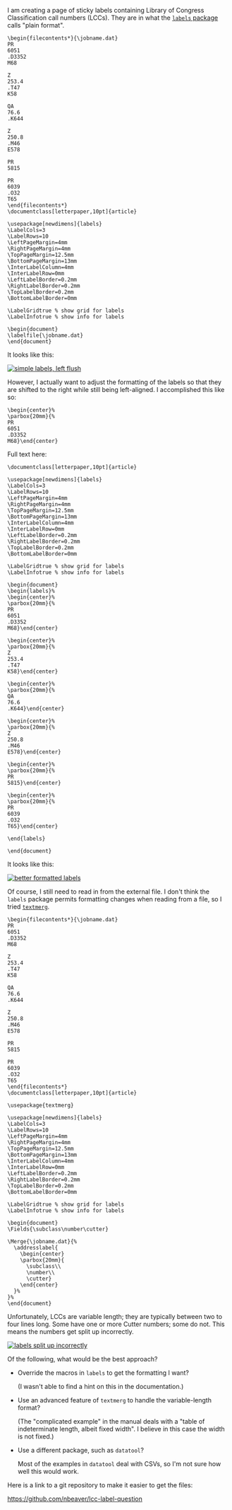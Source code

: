
I am creating a page of sticky labels containing Library of Congress Classification call numbers (LCCs). They are in what the [`labels` package](https://www.ctan.org/pkg/labels) calls "plain format".

    \begin{filecontents*}{\jobname.dat}
    PR
    6051
    .D3352
    M68
    
    Z
    253.4
    .T47
    K58
    
    QA
    76.6
    .K644
    
    Z
    250.8
    .M46
    E578
    
    PR
    5815
    
    PR
    6039
    .O32
    T65
    \end{filecontents*}
    \documentclass[letterpaper,10pt]{article}
    
    \usepackage[newdimens]{labels}
    \LabelCols=3
    \LabelRows=10
    \LeftPageMargin=4mm
    \RightPageMargin=4mm
    \TopPageMargin=12.5mm
    \BottomPageMargin=13mm
    \InterLabelColumn=4mm
    \InterLabelRow=0mm
    \LeftLabelBorder=0.2mm
    \RightLabelBorder=0.2mm
    \TopLabelBorder=0.2mm
    \BottomLabelBorder=0mm
    
    \LabelGridtrue % show grid for labels
    \LabelInfotrue % show info for labels
    
    \begin{document}
    \labelfile{\jobname.dat}
    \end{document}


It looks like this:

[![simple labels, left flush][1]][1]

However, I actually want to adjust the formatting of the labels so that they are shifted to the right while still being left-aligned. I accomplished this like so:

    \begin{center}%
    \parbox{20mm}{%
    PR
    6051
    .D3352
    M68}\end{center}

Full text here:

    \documentclass[letterpaper,10pt]{article}
    
    \usepackage[newdimens]{labels}
    \LabelCols=3
    \LabelRows=10
    \LeftPageMargin=4mm
    \RightPageMargin=4mm
    \TopPageMargin=12.5mm
    \BottomPageMargin=13mm
    \InterLabelColumn=4mm
    \InterLabelRow=0mm
    \LeftLabelBorder=0.2mm
    \RightLabelBorder=0.2mm
    \TopLabelBorder=0.2mm
    \BottomLabelBorder=0mm
    
    \LabelGridtrue % show grid for labels
    \LabelInfotrue % show info for labels
    
    \begin{document}
    \begin{labels}%
    \begin{center}%
    \parbox{20mm}{%
    PR
    6051
    .D3352
    M68}\end{center}
    
    \begin{center}%
    \parbox{20mm}{%
    Z
    253.4
    .T47
    K58}\end{center}
    
    \begin{center}%
    \parbox{20mm}{%
    QA
    76.6
    .K644}\end{center}
    
    \begin{center}%
    \parbox{20mm}{%
    Z
    250.8
    .M46
    E578}\end{center}
    
    \begin{center}%
    \parbox{20mm}{%
    PR
    5815}\end{center}
    
    \begin{center}%
    \parbox{20mm}{%
    PR
    6039
    .O32
    T65}\end{center}
    
    \end{labels}
    
    \end{document}


It looks like this:

[![better formatted labels][2]][2]

Of course, I still need to read in from the external file. I don't think the `labels` package permits formatting changes when reading from a file, so I tried [`textmerg`](https://www.ctan.org/pkg/textmerg).

    \begin{filecontents*}{\jobname.dat}
    PR
    6051
    .D3352
    M68
    
    Z
    253.4
    .T47
    K58
    
    QA
    76.6
    .K644
    
    Z
    250.8
    .M46
    E578
    
    PR
    5815
    
    PR
    6039
    .O32
    T65
    \end{filecontents*}
    \documentclass[letterpaper,10pt]{article}
    
    \usepackage{textmerg}
    
    \usepackage[newdimens]{labels}
    \LabelCols=3
    \LabelRows=10
    \LeftPageMargin=4mm
    \RightPageMargin=4mm
    \TopPageMargin=12.5mm
    \BottomPageMargin=13mm
    \InterLabelColumn=4mm
    \InterLabelRow=0mm
    \LeftLabelBorder=0.2mm
    \RightLabelBorder=0.2mm
    \TopLabelBorder=0.2mm
    \BottomLabelBorder=0mm
    
    \LabelGridtrue % show grid for labels
    \LabelInfotrue % show info for labels
    
    \begin{document}
    \Fields{\subclass\number\cutter}
    
    \Merge{\jobname.dat}{%
      \addresslabel{
        \begin{center}
        \parbox{20mm}{
          \subclass\\
          \number\\
          \cutter}
        \end{center}
      }%
    }%
    \end{document}


Unfortunately, LCCs are variable length; they are typically between two to four lines long. Some have one or more Cutter numbers; some do not. This means the numbers get split up incorrectly.

[![labels split up incorrectly][3]][3]

Of the following, what would be the best approach?

- Override the macros in `labels` to get the formatting I want?

  (I wasn't able to find a hint on this in the documentation.)

- Use an advanced feature of `textmerg` to handle the variable-length format?

  (The "complicated example" in the manual deals with a "table of indeterminate length, albeit fixed width". I believe in this case the width is not fixed.)

- Use a different package, such as `datatool`?

  Most of the examples in `datatool` deal with CSVs, so I'm not sure how well this would work.

Here is a link to a git repository to make it easier to get the files:

https://github.com/nbeaver/lcc-label-question


  [1]: https://i.stack.imgur.com/7hLhA.png
  [2]: https://i.stack.imgur.com/UdduQ.png
  [3]: https://i.stack.imgur.com/rzXjY.png
